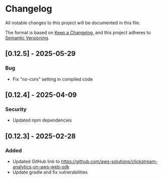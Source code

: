 # Changelog

All notable changes to this project will be documented in this file.

The format is based on [Keep a Changelog](https://keepachangelog.com/en/1.0.0/),
and this project adheres to [Semantic Versioning](https://semver.org/spec/v2.0.0.html).

## [0.12.5] - 2025-05-29

### Bug

- Fix "no-cors" setting in compiled code

## [0.12.4] - 2025-04-09

### Security

- Updated npm dependencies

## [0.12.3] - 2025-02-28

### Added

- Updated GitHub link to https://github.com/aws-solutions/clickstream-analytics-on-aws-web-sdk
- Update gradle and fix vulnerabilities 